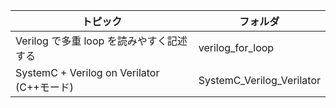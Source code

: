 | トピック | フォルダ |
| -- | -- |
| Verilog で多重 loop を読みやすく記述する| verilog_for_loop |
| SystemC + Verilog on Verilator (C++モード) | SystemC_Verilog_Verilator |
